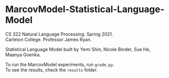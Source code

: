 # MarcovModel-Statistical-Language-Model

CS 322 Natural Language Processing. 
Spring 2021.  
Carleton College. 
Professor James Ryan. 

Statistical Language Model built by Yemi Shin, Nicole Binder, Sue He, Maanya Goenka. 

To run the MarcovModel experiments, run `grade.py`.  
To see the results, check the `results` folder.

